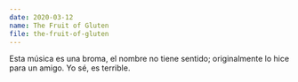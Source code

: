 ```yaml
---
date: 2020-03-12
name: The Fruit of Gluten
file: the-fruit-of-gluten
---
```


Esta música es una broma, el nombre no tiene sentido; originalmente lo hice para un amigo. Yo sé, es terrible.